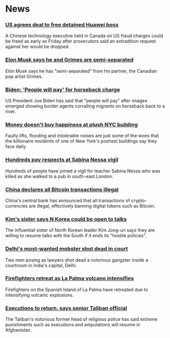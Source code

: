 # News
### [US agrees deal to free detained Huawei boss](https://www.bbc.com/news/world-us-canada-58682998)
A Chinese technology executive held in Canada on US fraud charges could be freed as early as Friday after prosecutors said an extradition request against her would be dropped.
### [Elon Musk says he and Grimes are semi-separated](https://www.bbc.com/news/world-us-canada-58684724)
Elon Musk says he has "semi-separated" from his partner, the Canadian pop artist Grimes.
### [Biden: 'People will pay' for horseback charge](https://www.bbc.com/news/world-us-canada-58685575)
US President Joe Biden has said that "people will pay" after images emerged showing border agents corralling migrants on horseback back to a river. 
### [Money doesn't buy happiness at plush NYC building](https://www.bbc.com/news/world-us-canada-58683002)
Faulty lifts, flooding and intolerable noises are just some of the woes that the billionaire residents of one of New York's poshest buildings say they face daily. 
### [Hundreds pay respects at Sabina Nessa vigil](https://www.bbc.com/news/uk-england-london-58684030)
Hundreds of people have joined a vigil for teacher Sabina Nessa who was killed as she walked to a pub in south-east London.
### [China declares all Bitcoin transactions illegal](https://www.bbc.com/news/technology-58678907)
China's central bank has announced that all transactions of crypto-currencies are illegal, effectively banning digital tokens such as Bitcoin.
### [Kim's sister says N Korea could be open to talks](https://www.bbc.com/news/world-asia-58675703)
The influential sister of North Korean leader Kim Jong-un says they are willing to resume talks with the South if it ends its "hostile policies".
### [Delhi's most-wanted mobster shot dead in court](https://www.bbc.com/news/world-asia-india-58674452)
Two men posing as lawyers shot dead a notorious gangster inside a courtroom in India's capital, Delhi.
### [Firefighters retreat as La Palma volcano intensifies](https://www.bbc.com/news/world-europe-58683718)
Firefighters on the Spanish Island of La Palma have retreated due to intensifying volcanic explosions. 
### [Executions to return, says senior Taliban official](https://www.bbc.com/news/world-asia-58675153)
The Taliban's notorious former head of religious police has said extreme punishments such as executions and amputations will resume in Afghanistan.

